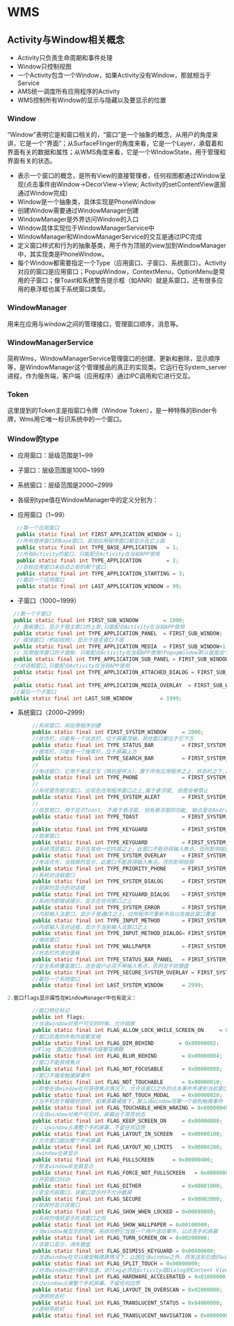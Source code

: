# WMS

## Activity与Window相关概念

- Activity只负责生命周期和事件处理
- Window只控制视图
- 一个Activity包含一个Window，如果Activity没有Window，那就相当于Service
- AMS统一调度所有应用程序的Activity
- WMS控制所有Window的显示与隐藏以及要显示的位置

### Window

“Window”表明它是和窗口相关的，“窗口”是一个抽象的概念，从用户的角度来讲，它是一个“界面”；从SurfaceFlinger的角度来看，它是一个Layer，承载着和界面有关的数据和属性；从WMS角度来看，它是一个WIndowState，用于管理和界面有关的状态。
- 表示一个窗口的概念，是所有View的直接管理者，任何视图都通过Window呈现(点击事件由Window->DecorView->View; Activity的setContentView底层通过Window完成)
- Window是一个抽象类，具体实现是PhoneWindow
- 创建Window需要通过WindowManager创建
- WindowManager是外界访问Window的入口
- Window具体实现位于WindowManagerService中
- WindowManager和WindowManagerService的交互是通过IPC完成
- 定义窗口样式和行为的抽象基类，用于作为顶层的view加到WindowManager中，其实现类是PhoneWindow。
- 每个Window都需要指定一个Type（应用窗口、子窗口、系统窗口）。Activity对应的窗口是应用窗口；PopupWindow，ContextMenu，OptionMenu是常用的子窗口；像Toast和系统警告提示框（如ANR）就是系窗口，还有很多应用的悬浮框也属于系统窗口类型。
### WindowManager

用来在应用与window之间的管理接口，管理窗口顺序，消息等。

### WindowManagerService

简称Wms，WindowManagerService管理窗口的创建、更新和删除，显示顺序等，是WindowManager这个管理接品的真正的实现类。它运行在System_server进程，作为服务端，客户端（应用程序）通过IPC调用和它进行交互。

### Token

这里提到的Token主是指窗口令牌（Window Token），是一种特殊的Binder令牌，Wms用它唯一标识系统中的一个窗口。



### Window的type

- 应用窗口：层级范围是1~99
- 子窗口：层级范围是1000~1999
- 系统窗口：层级范围是2000~2999
- 各级别type值在WindowManager中的定义分别为：

- 应用窗口（1~99）
```java
   //第一个应用窗口
   public static final int FIRST_APPLICATION_WINDOW = 1;
   //所有程序窗口的base窗口，其他应用程序窗口都显示在它上面
   public static final int TYPE_BASE_APPLICATION   = 1;
   //所有Activity的窗口，只能配合Activity在当前APP使用
   public static final int TYPE_APPLICATION        = 2;
   //目标应用窗口未启动之前的那个窗口
   public static final int TYPE_APPLICATION_STARTING = 3;
   //最后一个应用窗口
   public static final int LAST_APPLICATION_WINDOW = 99;
```
- 子窗口（1000~1999）
```java
  //第一个子窗口
  public static final int FIRST_SUB_WINDOW        = 1000;
  // 面板窗口，显示于宿主窗口的上层,只能配合Activity在当前APP使用
  public static final int TYPE_APPLICATION_PANEL  = FIRST_SUB_WINDOW;
  // 媒体窗口（例如视频），显示于宿主窗口下层
  public static final int TYPE_APPLICATION_MEDIA  = FIRST_SUB_WINDOW+1;
  // 应用程序窗口的子面板，只能配合Activity在当前APP使用(PopupWindow默认就是这个Type)
  public static final int TYPE_APPLICATION_SUB_PANEL = FIRST_SUB_WINDOW+2;
  //对话框窗口,只能配合Activity在当前APP使用
  public static final int TYPE_APPLICATION_ATTACHED_DIALOG = FIRST_SUB_WINDOW+3;
  //
  public static final int TYPE_APPLICATION_MEDIA_OVERLAY  = FIRST_SUB_WINDOW+4;
  //最后一个子窗口
 public static final int LAST_SUB_WINDOW         = 1999;
```
- 系统窗口（2000~2999）
```java
        //系统窗口，非应用程序创建
        public static final int FIRST_SYSTEM_WINDOW     = 2000;
        //状态栏，只能有一个状态栏，位于屏幕顶端，其他窗口都位于它下方
        public static final int TYPE_STATUS_BAR         = FIRST_SYSTEM_WINDOW;
        //搜索栏，只能有一个搜索栏，位于屏幕上方
        public static final int TYPE_SEARCH_BAR         = FIRST_SYSTEM_WINDOW+1; 
        //
        //电话窗口，它用于电话交互（特别是呼入），置于所有应用程序之上，状态栏之下,属于悬浮窗(并且给一个Activity的话按下HOME键会出现看不到桌面上的图标异常情况)
        public static final int TYPE_PHONE              = FIRST_SYSTEM_WINDOW+2;
        //
        //系统警告提示窗口，出现在应用程序窗口之上,属于悬浮窗, 但是会被禁止
        public static final int TYPE_SYSTEM_ALERT       = FIRST_SYSTEM_WINDOW+3;
        //
        //信息窗口，用于显示Toast, 不属于悬浮窗, 但有悬浮窗的功能, 缺点是在Android2.3上无法接收点击事件
        public static final int TYPE_TOAST              = FIRST_SYSTEM_WINDOW+5;
        //
        public static final int TYPE_KEYGUARD           = FIRST_SYSTEM_WINDOW+4;
        //锁屏窗口
        public static final int TYPE_KEYGUARD           = FIRST_SYSTEM_WINDOW+4;
        //系统顶层窗口，显示在其他一切内容之上，此窗口不能获得输入焦点，否则影响锁屏
        public static final int TYPE_SYSTEM_OVERLAY     = FIRST_SYSTEM_WINDOW+6;
        //电话优先，当锁屏时显示，此窗口不能获得输入焦点，否则影响锁屏
        public static final int TYPE_PRIORITY_PHONE     = FIRST_SYSTEM_WINDOW+7;
        //系统对话框窗口
        public static final int TYPE_SYSTEM_DIALOG      = FIRST_SYSTEM_WINDOW+8;
        //锁屏时显示的对话框
        public static final int TYPE_KEYGUARD_DIALOG    = FIRST_SYSTEM_WINDOW+9;
        //系统内部错误提示，显示在任何窗口之上
        public static final int TYPE_SYSTEM_ERROR       = FIRST_SYSTEM_WINDOW+10;
        //内部输入法窗口，显示于普通UI之上，应用程序可重新布局以免被此窗口覆盖
        public static final int TYPE_INPUT_METHOD       = FIRST_SYSTEM_WINDOW+11;
        //内部输入法对话框，显示于当前输入法窗口之上
        public static final int TYPE_INPUT_METHOD_DIALOG= FIRST_SYSTEM_WINDOW+12;
        //墙纸窗口
        public static final int TYPE_WALLPAPER          = FIRST_SYSTEM_WINDOW+13;
        //状态栏的滑动面板
        public static final int TYPE_STATUS_BAR_PANEL   = FIRST_SYSTEM_WINDOW+14;
        //安全系统覆盖窗口，这些窗户必须不带输入焦点，否则会干扰键盘
        public static final int TYPE_SECURE_SYSTEM_OVERLAY = FIRST_SYSTEM_WINDOW+15;
        //最后一个系统窗口
        public static final int LAST_SYSTEM_WINDOW      = 2999;

2.窗口flags显示属性在WindowManager中也有定义：

        //窗口特征标记
        public int flags;
        //当该window对用户可见的时候，允许锁屏
        public static final int FLAG_ALLOW_LOCK_WHILE_SCREEN_ON     = 0x00000001;
        //窗口后面的所有内容都变暗
        public static final int FLAG_DIM_BEHIND        = 0x00000002;
        //Flag：窗口后面的所有内容都变模糊
        public static final int FLAG_BLUR_BEHIND        = 0x00000004;
        //窗口不能获得焦点
        public static final int FLAG_NOT_FOCUSABLE      = 0x00000008;
        //窗口不接受触摸屏事件
        public static final int FLAG_NOT_TOUCHABLE      = 0x00000010;
        //即使在该window在可获得焦点情况下，允许该窗口之外的点击事件传递到当前窗口后面的的窗口去
        public static final int FLAG_NOT_TOUCH_MODAL    = 0x00000020;
        //当手机处于睡眠状态时，如果屏幕被按下，那么该window将第一个收到触摸事件
        public static final int FLAG_TOUCHABLE_WHEN_WAKING = 0x00000040;
        //当该window对用户可见时，屏幕出于常亮状态
        public static final int FLAG_KEEP_SCREEN_ON     = 0x00000080;
        //：让window占满整个手机屏幕，不留任何边界
        public static final int FLAG_LAYOUT_IN_SCREEN   = 0x00000100;
        //允许窗口超出整个手机屏幕
        public static final int FLAG_LAYOUT_NO_LIMITS   = 0x00000200;
        //window全屏显示
        public static final int FLAG_FULLSCREEN      = 0x00000400;
        //恢复window非全屏显示
        public static final int FLAG_FORCE_NOT_FULLSCREEN   = 0x00000800;
        //开启窗口抖动
        public static final int FLAG_DITHER             = 0x00001000;
        //安全内容窗口，该窗口显示时不允许截屏
        public static final int FLAG_SECURE             = 0x00002000;
        //锁屏时显示该窗口
        public static final int FLAG_SHOW_WHEN_LOCKED = 0x00080000;
        //系统的墙纸显示在该窗口之后
        public static final int FLAG_SHOW_WALLPAPER = 0x00100000;
        //当window被显示的时候，系统将把它当做一个用户活动事件，以点亮手机屏幕
        public static final int FLAG_TURN_SCREEN_ON = 0x00200000;
        //该窗口显示，消失键盘
        public static final int FLAG_DISMISS_KEYGUARD = 0x00400000;
        //当该window在可以接受触摸屏情况下，让因在该window之外，而发送到后面的window的触摸屏可以支持split touch
        public static final int FLAG_SPLIT_TOUCH = 0x00800000;
        //对该window进行硬件加速，该flag必须在Activity或Dialog的Content View之前进行设置
        public static final int FLAG_HARDWARE_ACCELERATED = 0x01000000;
        //让window占满整个手机屏幕，不留任何边界
        public static final int FLAG_LAYOUT_IN_OVERSCAN = 0x02000000;
        //透明状态栏
        public static final int FLAG_TRANSLUCENT_STATUS = 0x04000000;
        //透明导航栏
        public static final int FLAG_TRANSLUCENT_NAVIGATION = 0x08000000;
```





